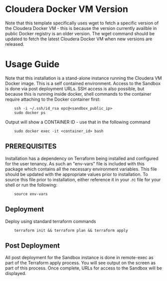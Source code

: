 # Cloudera Docker VM Version
Note that this template specifically uses wget to fetch a specific version of the Cloudera Docker VM - this is because the version currently availble in public Docker registry is an older version.   The wget command should be updated to fetch the latest Cloudera Docker VM when new versions are released.

# Usage Guide
  
Note that this installation is a stand-alone instance running the Cloudera VM Docker image.  This is a self contained environment.   Access to the Sandbox is done via post deployment URLs.   SSH access is also possible, but because this is running inside docker, shell commands to the container require attaching to the Docker container first:

        ssh -i ~/.ssh/id_rsa opc@<sandbox_public_ip>
        sudo docker ps

Output will show a CONTAINER ID - use that in the following command

        sudo docker exec -it <container_id> bash

## PREREQUISITES

Installation has a dependency on Terraform being installed and configured for the user tenancy.   As such an "env-vars" file is included with this package which contains all the necessary environment variables.  This file should be updated with the appropriate values prior to installation.  To source this file prior to installation, either reference it in your .rc file for your shell or run the following:

        source env-vars

## Deployment

Deploy using standard terraform commands

        terraform init && terraform plan && terraform apply

## Post Deployment

All post deployment for the Sandbox instance is done in remote-exec as part of the Terraform apply process.  You will see output on the screen as part of this process.  Once complete, URLs for access to the Sandbox will be displayed.
